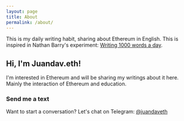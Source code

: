 ```yaml
---
layout: page
title: About
permalink: /about/
---
```


This is my daily writing habit, sharing about Ethereum in English. This is inspired in Nathan Barry's experiment: [Writing 1000 words a day](https://www.youtube.com/watch?v=LPkNt1gFdZ4&t=8707s).

## Hi, I'm Juandav.eth! 

I'm interested in Ethereum and will be sharing my writings about it here. Mainly the interaction of Ethereum and education.

### Send me a text

Want to start a conversation? Let's chat on Telegram: [@juandaveth](https://t.me/juandaveth)